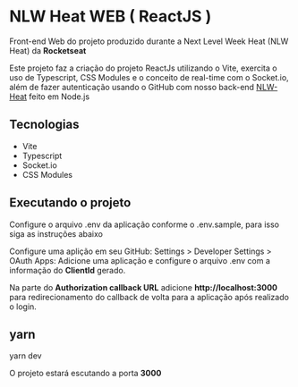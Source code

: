 # NLW Heat WEB ( ReactJS )

Front-end Web do projeto produzido durante a Next Level Week Heat (NLW Heat) da **Rocketseat**

Este projeto faz a criação do projeto ReactJs utilizando o Vite, exercita o uso de Typescript, CSS Modules e o conceito de real-time com o Socket.io, além de fazer autenticação usando o GitHub com nosso back-end [NLW-Heat](https://github.com/gregory-bonassina/nlw-heat) feito em Node.js

## Tecnologias

- Vite
- Typescript
- Socket.io
- CSS Modules

## Executando o projeto

Configure o arquivo .env da aplicação conforme o .env.sample, para isso siga as instruções abaixo

Configure uma aplição em seu GitHub: Settings > Developer Settings > OAuth Apps: Adicione uma aplicação e configure o arquivo .env com a informação do **ClientId** gerado.

Na parte do **Authorization callback URL** adicione **http://localhost:3000** para redirecionamento do callback de volta para a aplicação após realizado o login.


## yarn
yarn dev

O projeto estará escutando a porta **3000**